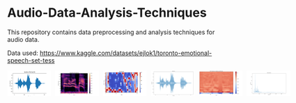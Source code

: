 # Audio-Data-Analysis-Techniques

This repository contains data preprocessing and analysis techniques for audio data.

Data used: https://www.kaggle.com/datasets/ejlok1/toronto-emotional-speech-set-tess

<div style="display: flex; gap: 10px;">
  <img src='Waveform.png' width="100">
  <img src='Spectrogram.png' width="100">
  <img src='Chromogram.png' width="100">
  <img src='Amplitude_by_time.png' width="100">
  <img src='MFCC.png' width="100">
  <img src='Fast_Fourier_Transform - Power Spectrum.png' width="100">
</div>
